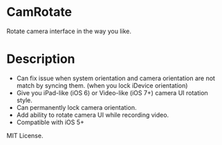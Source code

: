 CamRotate
==========

Rotate camera interface in the way you like.

Description
==========

- Can fix issue when system orientation and camera orientation are not match by syncing them. (when you lock iDevice orientation)
- Give you iPad-like (iOS 6) or Video-like (iOS 7+) camera UI rotation style. 
- Can permanently lock camera orientation.
- Add ability to rotate camera UI while recording video.
- Compatible with iOS 5+

MIT License.

